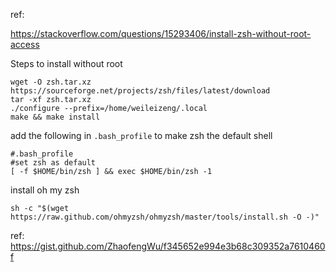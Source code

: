 ref:

https://stackoverflow.com/questions/15293406/install-zsh-without-root-access


Steps to install without root
```
wget -O zsh.tar.xz https://sourceforge.net/projects/zsh/files/latest/download
tar -xf zsh.tar.xz
./configure --prefix=/home/weileizeng/.local
make && make install
```

add the following in `.bash_profile` to make zsh the default shell
```
#.bash_profile
#set zsh as default
[ -f $HOME/bin/zsh ] && exec $HOME/bin/zsh -1
```


install oh my zsh
```
sh -c "$(wget https://raw.github.com/ohmyzsh/ohmyzsh/master/tools/install.sh -O -)"
```

ref:
https://gist.github.com/ZhaofengWu/f345652e994e3b68c309352a7610460f